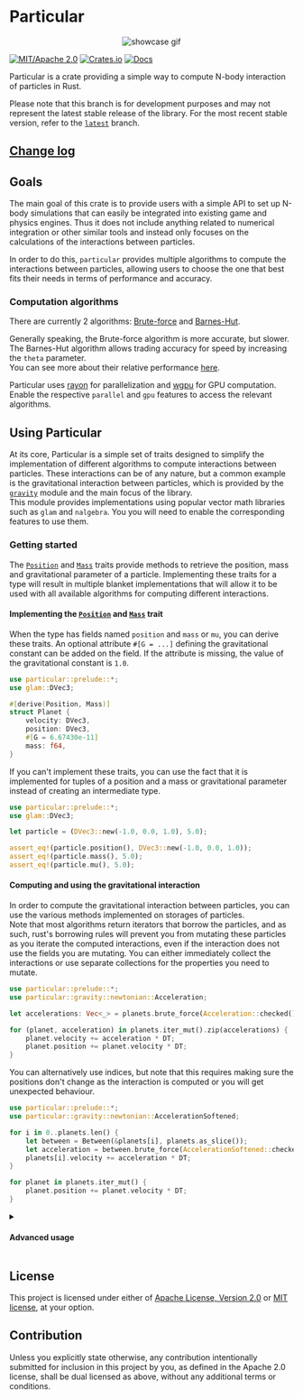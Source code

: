# Particular

<div align="center">
    <img src="https://github.com/Canleskis/particular/blob/main/particular/particular-showcase.gif?raw=true" alt="showcase gif">
</div>

[![MIT/Apache 2.0](https://img.shields.io/badge/license-MIT%2FApache-blue.svg)](https://github.com/canleskis/particular#license)
[![Crates.io](https://img.shields.io/crates/v/particular)](https://crates.io/crates/particular)
[![Docs](https://docs.rs/particular/badge.svg)](https://docs.rs/particular)

Particular is a crate providing a simple way to compute N-body interaction of particles in
Rust.

Please note that this branch is for development purposes and may not represent the latest stable
release of the library. For the most recent stable version, refer to the
[`latest`](https://github.com/Canleskis/particular/tree/latest) branch.

## [Change log](https://github.com/Canleskis/particular/blob/main/particular/CHANGELOG.md)

## Goals

The main goal of this crate is to provide users with a simple API to set up N-body simulations
that can easily be integrated into existing game and physics engines. Thus it does not include
anything related to numerical integration or other similar tools and instead only focuses on the
calculations of the interactions between particles.

In order to do this, `particular` provides multiple algorithms to compute the
interactions between particles, allowing users to choose the one that best fits their needs in
terms of performance and accuracy.

### Computation algorithms

There are currently 2 algorithms:
[Brute-force](https://en.wikipedia.org/wiki/N-body_problem#Simulation) and
[Barnes-Hut](https://en.wikipedia.org/wiki/Barnes%E2%80%93Hut_simulation).

Generally speaking, the Brute-force algorithm is more accurate, but slower. The Barnes-Hut
algorithm allows trading accuracy for speed by increasing the `theta` parameter.  
You can see more about their relative performance [here](https://particular.rs/benchmarks/).

Particular uses [rayon](https://github.com/rayon-rs/rayon) for parallelization and
[wgpu](https://github.com/gfx-rs/wgpu) for GPU computation.  
Enable the respective `parallel` and `gpu` features to access the relevant algorithms.

## Using Particular

At its core, Particular is a simple set of traits designed to simplify the implementation of
different algorithms to compute interactions between particles. These interactions can be of any
nature, but a common example is the gravitational interaction between particles, which is
provided by the [`gravity`] module and the main focus of the library.  
This module provides implementations using popular vector math libraries such as `glam` and
`nalgebra`. You you will need to enable the corresponding features to use them.

### Getting started

The [`Position`] and [`Mass`] traits provide methods to retrieve the position, mass and
gravitational parameter of a particle. Implementing these traits for a type will result in
multiple blanket implementations that will allow it to be used with all available algorithms for
computing different interactions.

#### Implementing the [`Position`] and [`Mass`] trait

When the type has fields named `position` and `mass` or `mu`, you can derive these traits. An
optional attribute `#[G = ...]` defining the gravitational constant can be added on the field.
If the attribute is missing, the value of the gravitational constant is `1.0`.

```rust
use particular::prelude::*;
use glam::DVec3;

#[derive(Position, Mass)]
struct Planet {
    velocity: DVec3,
    position: DVec3,
    #[G = 6.67430e-11]
    mass: f64,
}
```

If you can't implement these traits, you can use the fact that it is implemented for tuples of a
position and a mass or gravitational parameter instead of creating an intermediate type.

```rust
use particular::prelude::*;
use glam::DVec3;

let particle = (DVec3::new(-1.0, 0.0, 1.0), 5.0);

assert_eq!(particle.position(), DVec3::new(-1.0, 0.0, 1.0));
assert_eq!(particle.mass(), 5.0);
assert_eq!(particle.mu(), 5.0);
```

#### Computing and using the gravitational interaction

In order to compute the gravitational interaction between particles, you can use the various
methods implemented on storages of particles.  
Note that most algorithms return iterators that borrow the particles, and as such, rust's
borrowing rules will prevent you from mutating these particles as you iterate the computed
interactions, even if the interaction does not use the fields you are mutating. You can either
immediately collect the interactions or use separate collections for the properties you need to
mutate.

```rust
use particular::prelude::*;
use particular::gravity::newtonian::Acceleration;

let accelerations: Vec<_> = planets.brute_force(Acceleration::checked()).collect::<Vec<_>>();

for (planet, acceleration) in planets.iter_mut().zip(accelerations) {
    planet.velocity += acceleration * DT;
    planet.position += planet.velocity * DT;
}
```

You can alternatively use indices, but note that this requires making sure the positions don't
change as the interaction is computed or you will get unexpected behaviour.

```rust
use particular::prelude::*;
use particular::gravity::newtonian::AccelerationSoftened;

for i in 0..planets.len() {
    let between = Between(&planets[i], planets.as_slice());
    let acceleration = between.brute_force(AccelerationSoftened::checked(1e-3));
    planets[i].velocity += acceleration * DT;
}

for planet in planets.iter_mut() {
    planet.position += planet.velocity * DT;
}
```

<details>
<summary><h4>Advanced usage</h4></summary>

#### Storages and built-in [`Interaction`] implementations

Storages are containers that make it easy to apply certain optimisation or algorithms on
collections of particles when computing their gravitational interaction.

[`Between`] is a tuple struct of two objects where the first one is conventionally the affected
object and the second one is the affecting object. These objects can be particles or storages
of particles. [`Between`] is the underlying type used to implement most algorithms allowing
trivial implementation of other storage types.

The [`Reordered`] storage defines a slice of particles and stores a copy of them in an
[`Ordered`] storage. These two storages make it easy for algorithms to skip particles that do
not affect other particles when computing interactions. A [`RootedOrthtree`] is a tree structure
(equivalent to a quadtree in 2D, an octree in 3D etc.) that stores particles to be used in
Barnes-Hut algorithms.

##### Example

```rust
use particular::prelude::*;
use particular::gravity::newtonian::{Acceleration, TreeData};

use glam::Vec3;

// Particles here are simple gravitational fields.
let particles: Vec<GravitationalField<Vec3, f32>> = vec![
    // ...
];

// Function to determine if a field will affect particles.
fn is_massive(p: &GravitationalField<Vec3, f32>) -> bool {
    p.m != 0.0
}

// Create an `Ordered` storage to split massive and massless particles.
let ordered = Ordered::new(&particles, is_massive);

// We can build a `RootedOrthtree` from just the massive particles. Note that this is done
// automatically when computing over an [`Ordered`] or [`Reordered`] storage for the Barnes-Hut
// algorithm.
let tree = RootedOrthtree::new(
    ordered.affecting(),
    |p| p.position().to_array(),
    |slice| GravitationalField::centre_of_mass(slice.iter().cloned()),
);

// Do something with the tree.
for (node, data) in std::iter::zip(&tree.get().nodes, &tree.get().data) {
    // ...
}

// Compute the acceleration the massive particles in a tree exert on the massless particles.
let between = Between(ordered.non_affecting(), &tree);
let accelerations = between.barnes_hut(0.5, Acceleration::checked()).collect::<Vec<_>>();
```

#### Custom [`Interaction`] implementations

Implementing [`Interaction`] for `YourInteraction` allows
it to be used with the CPU brute-force algorithms. Other algorithms may require you to implement
other traits to be used, namely [`SimdInteraction`], [`ReduceSimdInteraction`],
[`BarnesHutInteraction`] and [`TreeInteraction`]. Refer to the documentation of the specific
algorithms for more information.

##### Example

```rust
use particular::prelude::*;

use glam::DVec3;

#[derive(Clone, Copy)]
struct Body {
    position: DVec3,
    mass: f64,
}

#[derive(Clone)]
struct GravitationalForce(pub f64);

impl Interaction<Between<&Body, &Body>> for GravitationalForce {
   type Output = DVec3;

    fn compute(&mut self, Between(affected, affecting): Between<&Body, &Body>) -> DVec3 {
        if affected.position == affecting.position {
            return DVec3::ZERO;
        }

        let r = affecting.position - affected.position;
        let l = r.length_squared();
        let f = self.0 * affected.mass * affecting.mass / (l * l.sqrt());

        r * f
    }
}

// Distance: AU, Mass: M☉ (solar mass)
const G: f64 = 4.0 * std::f64::consts::PI * std::f64::consts::PI;
let sun = Body::new(DVec3::ZERO, 1.0);
let earth = Body::new(DVec3::new(1.0, 0.0, 0.0), 3.0027e-6);
let jupiter = Body::new(DVec3::new(5.2, 0.0, 0.0), 0.000954588);

let solar_system = [sun, earth, jupiter];
let mut forces = solar_system.brute_force(GravitationalForce(G));

let sun_earth = GravitationalForce(G).compute(Between(&sun, &earth));
let sun_jupiter = GravitationalForce(G).compute(Between(&sun, &jupiter));
let earth_jupiter = GravitationalForce(G).compute(Between(&earth, &jupiter));
assert_eq!(forces.next(), Some(sun_earth + sun_jupiter));
assert_eq!(forces.next(), Some(-sun_earth + earth_jupiter));
assert_eq!(forces.next(), Some(-sun_jupiter - earth_jupiter));
```

</details>

## License

This project is licensed under either of [Apache License, Version 2.0](https://github.com/Canleskis/particular/blob/main/LICENSE-APACHE) or [MIT license](https://github.com/Canleskis/particular/blob/main/LICENSE-MIT), at your option.

## Contribution

Unless you explicitly state otherwise, any contribution intentionally submitted for inclusion in this project by you, as defined in the Apache 2.0 license, shall be dual licensed as above, without any additional terms or conditions.

[`gravity`]: https://docs.rs/particular/latest/particular/gravity/index.html
[`Position`]: https://docs.rs/particular/latest/particular/gravity/trait.Position.html
[`Mass`]: https://docs.rs/particular/latest/particular/gravity/trait.Mass.html
[`Ordered`]: https://docs.rs/particular/latest/particular/storage/struct.Ordered.html
[`Reordered`]: https://docs.rs/particular/latest/particular/storage/struct.Reordered.html
[`RootedOrthtree`]: https://docs.rs/particular/latest/particular/storage/struct.RootedOrthtree.html
[`Between`]: https://docs.rs/particular/latest/particular/struct.Between.html
[`Interaction`]: https://docs.rs/particular/latest/particular/trait.Interaction.html
[`SimdInteraction`]: https://docs.rs/particular/latest/particular/trait.SimdInteraction.html
[`ReduceSimdInteraction`]: https://docs.rs/particular/latest/particular/trait.ReduceSimdInteraction.html
[`BarnesHutInteraction`]: https://docs.rs/particular/latest/particular/trait.BarnesHutInteraction.html
[`TreeInteraction`]: https://docs.rs/particular/latest/particular/trait.TreeInteraction.html
